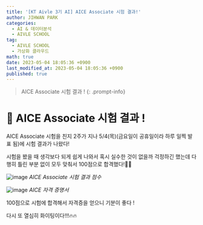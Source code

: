 ```yaml
---
title: '[KT Aivle 3기 AI] AICE Associate 시험 결과!'
author: JIHWAN PARK
categories:
  - AI & 데이터분석
  - AIVLE SCHOOL
tag:
  - AIVLE SCHOOL
  - 가상화 클라우드
math: true
date: 2023-05-04 18:05:36 +0900
last_modified_at: 2023-05-04 18:05:36 +0900
published: true
---
```

> AICE Associate 시험 결과 !
{: .prompt-info}

# 🌟 AICE Associate 시험 결과 !

AICE Associate 시험을 친지 2주가 지나 5/4(목)(금요일이 공휴일이라 하루 일찍 발표 됨)에 시험 결과가 나왔다!

시험을 봤을 때 생각보다 되게 쉽게 나와서 혹시 실수한 것이 없을까 걱정하긴 했는데 다행히 틀린 부분 없이 모두 맞춰서 100점으로 합격했다!👏👏

![image](https://user-images.githubusercontent.com/76936390/236158560-90b2f447-6186-48a9-8ddc-73ac6f045fa8.png)
_AICE Associate 시험 결과 점수_

![image](https://github.com/Jihwan98/Jihwan98.github.io/assets/76936390/01c2ec8b-3825-4b25-9666-edfb904de797)
_AICE 자격 증명서_

100점으로 시험에 합격해서 자격증을 얻으니 기분이 좋다 !

다시 또 열심히 화이팅이다!!!🔥🔥
